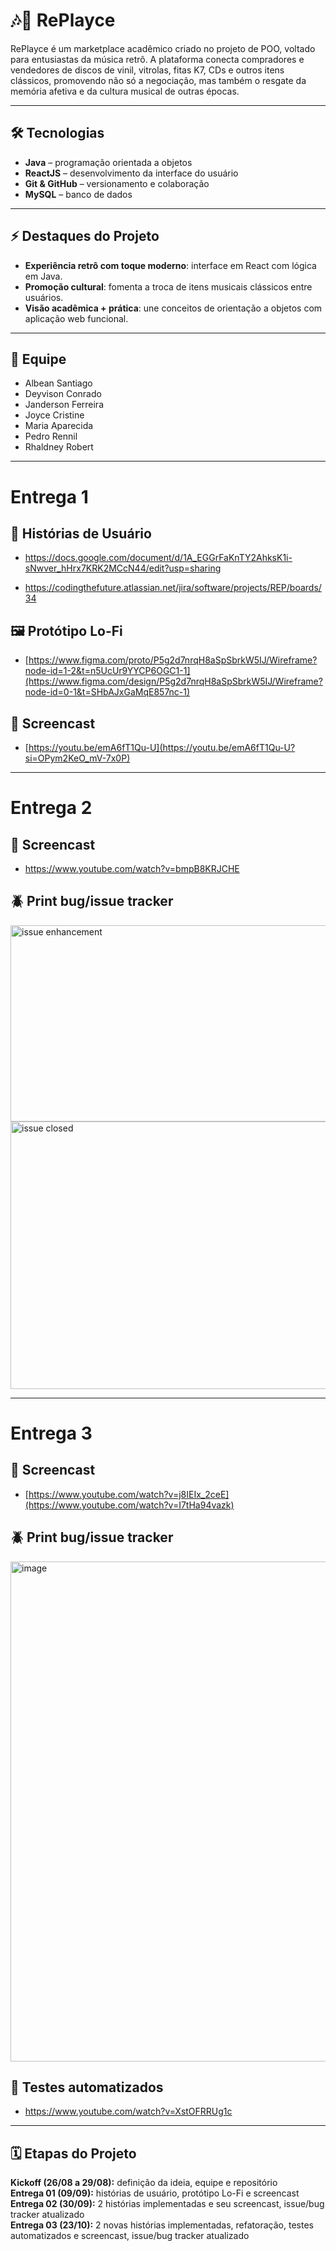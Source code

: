 # 🎶🔁 RePlayce  

RePlayce é um marketplace acadêmico criado no projeto de POO, voltado para entusiastas da música retrô. A plataforma conecta compradores e vendedores de discos de vinil, vitrolas, fitas K7, CDs e outros itens clássicos, promovendo não só a negociação, mas também o resgate da memória afetiva e da cultura musical de outras épocas.  

---

## 🛠 Tecnologias  
- **Java** – programação orientada a objetos  
- **ReactJS** – desenvolvimento da interface do usuário  
- **Git & GitHub** – versionamento e colaboração  
- **MySQL** – banco de dados

---

## ⚡ Destaques do Projeto
- **Experiência retrô com toque moderno**: interface em React com lógica em Java.
- **Promoção cultural**: fomenta a troca de itens musicais clássicos entre usuários.
- **Visão acadêmica + prática**: une conceitos de orientação a objetos com aplicação web funcional.

---

## 👥 Equipe  
- Albean Santiago  
- Deyvison Conrado  
- Janderson Ferreira  
- Joyce Cristine  
- Maria Aparecida  
- Pedro Rennil  
- Rhaldney Robert
  
---

# Entrega 1

## 📖 Histórias de Usuário
- https://docs.google.com/document/d/1A_EGGrFaKnTY2AhksK1i-sNwver_hHrx7KRK2MCcN44/edit?usp=sharing

- https://codingthefuture.atlassian.net/jira/software/projects/REP/boards/34

## 🖼 Protótipo Lo-Fi  
- [https://www.figma.com/proto/P5g2d7nrqH8aSpSbrkW5IJ/Wireframe?node-id=1-2&t=n5UcUr9YYCP6OGC1-1](https://www.figma.com/design/P5g2d7nrqH8aSpSbrkW5IJ/Wireframe?node-id=0-1&t=SHbAJxGaMqE857nc-1)

## 🎥 Screencast 
- [https://youtu.be/emA6fT1Qu-U](https://youtu.be/emA6fT1Qu-U?si=OPym2KeO_mV-7x0P)

---

# Entrega 2 

## 🎥 Screencast 
- https://www.youtube.com/watch?v=bmpB8KRJCHE

## 🪲 Print bug/issue tracker
<img width="1634" height="314" alt="issue enhancement" src="https://github.com/user-attachments/assets/978c6ff3-8e30-405b-aca5-6603070a3760" />

<img width="1889" height="428" alt="issue closed" src="https://github.com/user-attachments/assets/9836e31f-d17f-45b9-a4ec-c4b84cd76dd9" />

---

# Entrega 3
## 🎥 Screencast 
- [https://www.youtube.com/watch?v=j8IEIx_2ceE](https://www.youtube.com/watch?v=I7tHa94vazk)

## 🪲 Print bug/issue tracker
<img width="1575" height="800" alt="image" src="https://github.com/user-attachments/assets/06d50872-a895-47bc-8717-c98cfd46d6f7" />

## 🤖 Testes automatizados
- https://www.youtube.com/watch?v=XstOFRRUg1c
  
---

## 🗓️ **Etapas do Projeto**

**Kickoff (26/08 a 29/08):** definição da ideia, equipe e repositório  
**Entrega 01 (09/09):** histórias de usuário, protótipo Lo-Fi e screencast  
**Entrega 02 (30/09):** 2 histórias implementadas e seu screencast, issue/bug tracker atualizado  
**Entrega 03 (23/10):** 2 novas histórias implementadas, refatoração, testes automatizados e screencast, issue/bug tracker atualizado  

